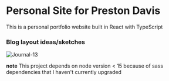 # Personal Site for Preston Davis
This is a personal portfolio website built in React with TypeScript

### Blog layout ideas/sketches
![Journal-13](https://user-images.githubusercontent.com/35507470/128640646-d362293d-7a91-4843-bed2-688212e3a405.jpg)

**note**
This project depends on node version < 15 because of sass dependencies that I haven't currently upgraded
